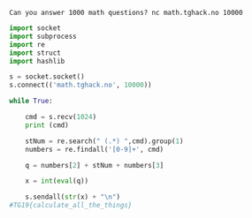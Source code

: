 `Can you answer 1000 math questions? nc math.tghack.no 10000`

```python
import socket
import subprocess
import re
import struct
import hashlib

s = socket.socket()
s.connect(('math.tghack.no', 10000))

while True:

    cmd = s.recv(1024)
    print (cmd)

    stNum = re.search(" (.*) ",cmd).group(1)
    numbers = re.findall('[0-9]+', cmd)

    q = numbers[2] + stNum + numbers[3]

    x = int(eval(q))

    s.sendall(str(x) + "\n")
#TG19{calculate_all_the_things}
```

